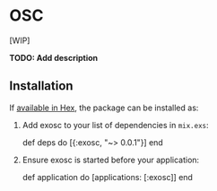 # OSC

[WIP]

**TODO: Add description**

## Installation

If [available in Hex](https://hex.pm/docs/publish), the package can be installed as:

  1. Add exosc to your list of dependencies in `mix.exs`:

        def deps do
          [{:exosc, "~> 0.0.1"}]
        end

  2. Ensure exosc is started before your application:

        def application do
          [applications: [:exosc]]
        end
